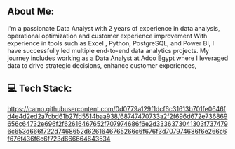 ## About Me:

I'm a passionate Data Analyst with 2 years of experience in data analysis, operational optimization and customer experience improvement With experience in tools such as Excel , Python, PostgreSQL, and Power BI, 
I have successfully led multiple end-to-end data analytics projects. My journey includes working as a Data Analyst at Adco Egypt where I leveraged data to drive strategic decisions, enhance customer experiences,
## 💻 Tech Stack:
https://camo.githubusercontent.com/0d0779a129f1dcf6c31613b701fe0646fd4e4d2ed2a7cbd61b27fd5514baa938/68747470733a2f2f696d672e736869656c64732e696f2f62616467652f707974686f6e2d3336373041303f7374796c653d666f722d7468652d6261646765266c6f676f3d707974686f6e266c6f676f436f6c6f723d666664643534
